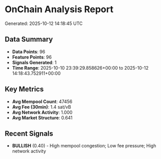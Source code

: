 # OnChain Analysis Report
Generated: 2025-10-12 14:18:45 UTC

## Data Summary
- **Data Points**: 96
- **Feature Points**: 96
- **Signals Generated**: 1
- **Time Range**: 2025-10-10 23:39:29.858626+00:00 to 2025-10-12 14:18:43.752911+00:00

## Key Metrics
- **Avg Mempool Count**: 47456
- **Avg Fee (30min)**: 1.4 sat/vB
- **Avg Network Activity**: 1.000
- **Avg Market Structure**: 0.641

## Recent Signals
- **BULLISH** (0.40) - High mempool congestion; Low fee pressure; High network activity
